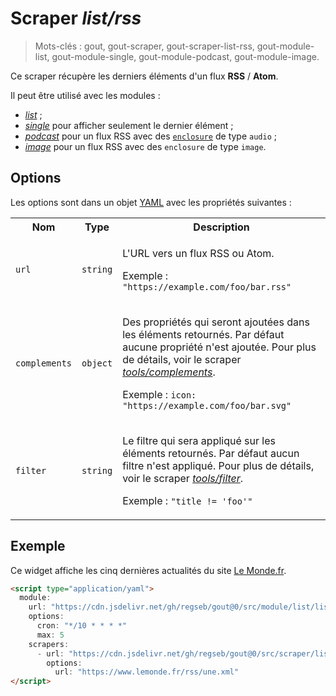 # Scraper _list/rss_

> Mots-clés : gout, gout-scraper, gout-scraper-list-rss, gout-module-list,
> gout-module-single, gout-module-podcast, gout-module-image.

Ce scraper récupère les derniers éléments d'un flux **RSS** / **Atom**.

Il peut être utilisé avec les modules :

- [_list_](https://github.com/regseb/gout/tree/HEAD/src/module/list#readme) ;
- [_single_](https://github.com/regseb/gout/tree/HEAD/src/module/single#readme)
  pour afficher seulement le dernier élément ;
- [_podcast_](https://github.com/regseb/gout/tree/HEAD/src/module/podcast#readme)
  pour un flux RSS avec des
  [`enclosure`](https://www.rssboard.org/rss-specification#ltenclosuregtSubelementOfLtitemgt)
  de type `audio` ;
- [_image_](https://github.com/regseb/gout/tree/HEAD/src/module/image#readme)
  pour un flux RSS avec des `enclosure` de type `image`.

## Options

Les options sont dans un objet
[YAML](https://yaml.org/ "YAML Ain't Markup Language") avec les propriétés
suivantes :

<table>
  <tr>
    <th>Nom</th>
    <th>Type</th>
    <th>Description</th>
  </tr>
  <tr>
    <td><code>url</code></td>
    <td><code>string</code></td>
    <td>
      <p>
        L'URL vers un flux RSS ou Atom.
      </p>
      <p>
        Exemple : <code>"https://example.com/foo/bar.rss"</code>
      </p>
    </td>
  </tr>
  <tr>
    <td><code>complements</code></td>
    <td><code>object</code></td>
    <td>
      <p>
        Des propriétés qui seront ajoutées dans les éléments retournés. Par
        défaut aucune propriété n'est ajoutée. Pour plus de détails, voir le
        scraper
        <a href="https://github.com/regseb/gout/tree/HEAD/src/scraper/tools/complements#readme"><em>tools/complements</em></a>.
      </p>
      <p>
        Exemple : <code>icon: "https://example.com/foo/bar.svg"</code>
      </p>
    </td>
  </tr>
  <tr>
    <td><code>filter</code></td>
    <td><code>string</code></td>
    <td>
      <p>
        Le filtre qui sera appliqué sur les éléments retournés. Par défaut aucun
        filtre n'est appliqué. Pour plus de détails, voir le scraper
        <a href="https://github.com/regseb/gout/tree/HEAD/src/scraper/tools/filter#readme"><em>tools/filter</em></a>.
      </p>
      <p>
        Exemple : <code>"title != 'foo'"</code>
      </p>
    </td>
  </tr>
</table>

## Exemple

Ce widget affiche les cinq dernières actualités du site
[Le Monde.fr](https://www.lemonde.fr/).

```html
<script type="application/yaml">
  module:
    url: "https://cdn.jsdelivr.net/gh/regseb/gout@0/src/module/list/list.js"
    options:
      cron: "*/10 * * * *"
      max: 5
    scrapers:
      - url: "https://cdn.jsdelivr.net/gh/regseb/gout@0/src/scraper/list/rss/rss.js"
        options:
          url: "https://www.lemonde.fr/rss/une.xml"
</script>
```
